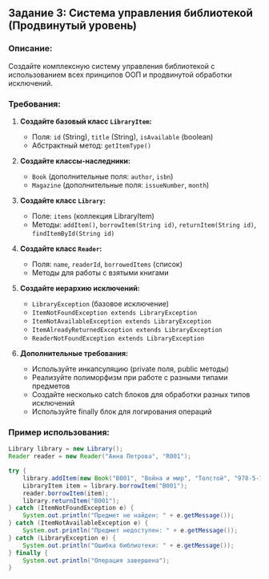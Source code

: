 ## Задание 3: Система управления библиотекой (Продвинутый уровень)

### Описание:
Создайте комплексную систему управления библиотекой с использованием всех принципов ООП и продвинутой обработки исключений.

### Требования:

1. **Создайте базовый класс `LibraryItem`:**
    - Поля: `id` (String), `title` (String), `isAvailable` (boolean)
    - Абстрактный метод: `getItemType()`

2. **Создайте классы-наследники:**
    - `Book` (дополнительные поля: `author`, `isbn`)
    - `Magazine` (дополнительные поля: `issueNumber`, `month`)

3. **Создайте класс `Library`:**
    - Поле: `items` (коллекция LibraryItem)
    - Методы: `addItem()`, `borrowItem(String id)`, `returnItem(String id)`, `findItemById(String id)`

4. **Создайте класс `Reader`:**
    - Поля: `name`, `readerId`, `borrowedItems` (список)
    - Методы для работы с взятыми книгами

5. **Создайте иерархию исключений:**
    - `LibraryException` (базовое исключение)
    - `ItemNotFoundException extends LibraryException`
    - `ItemNotAvailableException extends LibraryException`
    - `ItemAlreadyReturnedException extends LibraryException`
    - `ReaderNotFoundException extends LibraryException`

6. **Дополнительные требования:**
    - Используйте инкапсуляцию (private поля, public методы)
    - Реализуйте полиморфизм при работе с разными типами предметов
    - Создайте несколько catch блоков для обработки разных типов исключений
    - Используйте finally блок для логирования операций

### Пример использования:
```java
Library library = new Library();
Reader reader = new Reader("Анна Петрова", "R001");

try {
    library.addItem(new Book("B001", "Война и мир", "Толстой", "978-5-17-085785-0"));
    LibraryItem item = library.borrowItem("B001");
    reader.borrowItem(item);
    library.returnItem("B001");
} catch (ItemNotFoundException e) {
    System.out.println("Предмет не найден: " + e.getMessage());
} catch (ItemNotAvailableException e) {
    System.out.println("Предмет недоступен: " + e.getMessage());
} catch (LibraryException e) {
    System.out.println("Ошибка библиотеки: " + e.getMessage());
} finally {
    System.out.println("Операция завершена");
}
```
